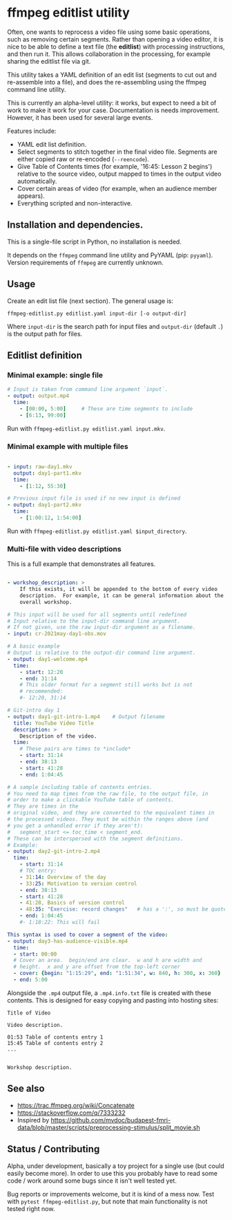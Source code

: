 # ffmpeg editlist utility

Often, one wants to reprocess a video file using some basic
operations, such as removing certain segments.  Rather than opening a
video editor, it is nice to be able to define a text file (the
**editlist**) with processing instructions, and then run it.  This
allows collaboration in the processing, for example sharing the
editlist file via git.

This utility takes a YAML definition of an edit list (segments to cut
out and re-assemble into a file), and does the re-assembling using the
ffmpeg command line utility.

This is currently an alpha-level utility: it works, but expect to need
a bit of work to make it work for your case.  Documentation is needs
improvement.  However, it has been used for several large events.

Features include:

* YAML edit list definition.
* Select segments to stitch together in the final video file.
  Segments are either copied raw or re-encoded (`--reencode`).
* Give Table of Contents times (for example, '16:45: Lesson 2 begins')
  relative to the source video, output mapped to times in
  the output video automatically.
* Cover certain areas of video (for example, when an audience member
  appears).
* Everything scripted and non-interactive.



## Installation and dependencies.

This is a single-file script in Python, no installation is needed.

It depends on the `ffmpeg` command line utility and PyYAML (pip:
`pyyaml`).  Version requirements of `ffmpeg` are currently unknown.



## Usage

Create an edit list file (next section).  The general usage is:

```
ffmpeg-editlist.py editlist.yaml input-dir [-o output-dir]
```

Where `input-dir` is the search path for input files and `output-dir`
(default `.`) is the output path for files.



## Editlist definition


### Minimal example: single file

```yaml
# Input is taken from command line argument `input`.
- output: output.mp4
  time:
    - [00:00, 5:00]     # These are time segments to include
    - [6:13, 99:00]
```

Run with `ffmpeg-editlist.py editlist.yaml input.mkv`.


### Minimal example with multiple files

```yaml

- input: raw-day1.mkv
  output: day1-part1.mkv
  time:
    - [1:12, 55:30]

# Previous input file is used if no new input is defined
- output: day1-part2.mkv
  time:
    - [1:00:12, 1:54:00]
```

Run with `ffmpeg-editlist.py editlist.yaml $input_directory`.


### Multi-file with video descriptions

This is a full example that demonstrates all features.

```yaml

- workshop_description: >
    If this exists, it will be appended to the bottom of every video
    description.  For example, it can be general information about the
    overall workshop.

# This input will be used for all segments until redefined
# Input relative to the input-dir command line argument.
# If not given, use the raw input-dir argument as a filename.
- input: cr-2021may-day1-obs.mov

# A basic example
# Output is relative to the output-dir command line argument.
- output: day1-welcome.mp4
  time:
    - start: 12:20
    - end: 31:14
    # This older format for a segment still works but is not
    # recommended:
    #- 12:20, 31:14

# Git-intro day 1
- output: day1-git-intro-1.mp4    # Output filename
  title: YouTube Video Title
  description: >
    Description of the video.
  time:
    # These pairs are times to *include*
    - start: 31:14
    - end: 38:13
    - start: 41:28
    - end: 1:04:45

# A sample including table of contents entries.
# You need to map times from the raw file, to the output file, in
# order to make a clickable YouTube table of contents.
# They are times in the
# original video, and they are converted to the equivalent times in
# the processed videos. They must be within the ranges above (and
# you get a unhandled error if they aren't):
#   segment_start <= toc_time < segment_end.
# These can be interspersed with the segment definitions.
# Example:
- output: day2-git-intro-2.mp4
  time:
    - start: 31:14
    # TOC entry:
    - 31:14: Overview of the day
    - 33:25: Motivation to version control
    - end: 38:13
    - start: 41:28
    - 41:28, Basics of version control
    - 48:35: "Exercise: record changes"   # has a ':', so must be quoted
    - end: 1:04:45
    #- 1:18:22: This will fail

This syntax is used to cover a segment of the video:
- output: day3-has-audience-visible.mp4
  time:
  - start: 00:00
  # Cover an area.  begin/end are clear.  w and h are width and
  # height.  x and y are offset from the top-left corner
  - cover: {begin: "1:15:29", end: "1:51:34", w: 840, h: 300, x: 360}
  - end: 5:00


```

Alongside the `.mp4` output file, a `.mp4.info.txt` file is created
with these contents.  This is designed for easy copying and pasting
into hosting sites:

```
Title of Video

Video description.

01:53 Table of contents entry 1
15:45 Table of contents entry 2
...


Workshop description.
```



## See also

* https://trac.ffmpeg.org/wiki/Concatenate
* https://stackoverflow.com/q/7333232
* Inspired by https://github.com/mvdoc/budapest-fmri-data/blob/master/scripts/preprocessing-stimulus/split_movie.sh



## Status / Contributing

Alpha, under development, basically a toy project for a single use
(but could easily become more).  In order to use this you probably
have to read some code / work around some bugs since it isn't well
tested yet.

Bug reports or improvements welcome, but it is kind of a mess now.
Test with ``pytest ffmpeg-editlist.py``, but note that main
functionality is not tested right now.
